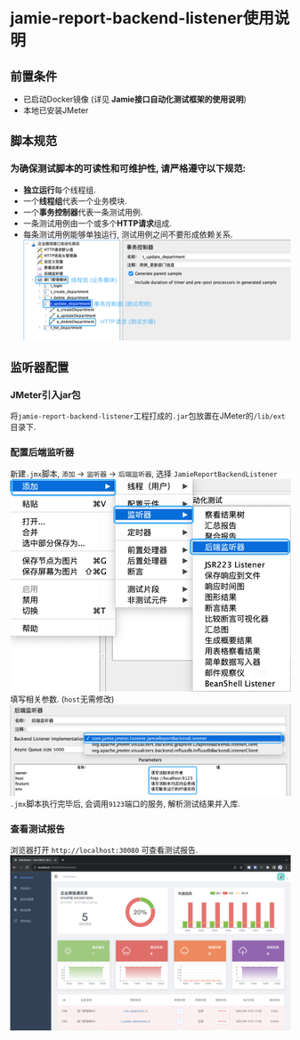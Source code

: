 # jamie-report-backend-listener使用说明

## 前置条件
* 已启动Docker镜像 (详见 **Jamie接口自动化测试框架的使用说明**)
* 本地已安装JMeter

## 脚本规范
### 为确保测试脚本的可读性和可维护性, 请严格遵守以下规范:
* **独立运行**每个线程组.
* 一个**线程组**代表一个业务模块.
* 一个**事务控制器**代表一条测试用例.
* 一条测试用例由一个或多个**HTTP请求**组成.
* 每条测试用例能够单独运行, 测试用例之间不要形成依赖关系.
![image 4.png](src%2Fmain%2Fresources%2Fimage%204.png)

## 监听器配置
### JMeter引入jar包
将`jamie-report-backend-listener`工程打成的`.jar`包放置在JMeter的`/lib/ext`目录下.

### 配置后端监听器
新建`.jmx`脚本, `添加` -> `监听器` -> `后端监听器`, 选择 `JamieReportBackendListener`
![image.png](src%2Fmain%2Fresources%2Fimage.png)
填写相关参数. (`host`无需修改)
![image 2.png](src%2Fmain%2Fresources%2Fimage%202.png)
`.jmx`脚本执行完毕后, 会调用`9123`端口的服务, 解析测试结果并入库.

###  查看测试报告
浏览器打开 `http://localhost:30080` 可查看测试报告.
![image 3.png](src%2Fmain%2Fresources%2Fimage%203.png)